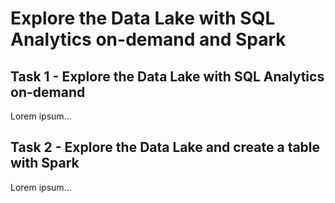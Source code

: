 # Explore the Data Lake with SQL Analytics on-demand and Spark

## Task 1 - Explore the Data Lake with SQL Analytics on-demand

Lorem ipsum...

## Task 2 - Explore the Data Lake and create a table with Spark

Lorem ipsum...

